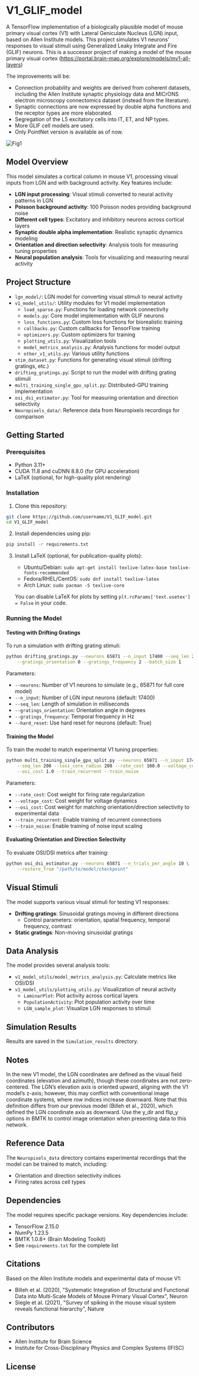 # V1_GLIF_model

A TensorFlow implementation of a biologically plausible model of mouse primary visual cortex (V1) with Lateral Geniculate Nucleus (LGN) input, based on Allen Institute models. This project simulates V1 neurons' responses to visual stimuli using Generalized Leaky Integrate and Fire (GLIF) neurons.
This is a successor project of making a model of the mouse primary visual cortex (https://portal.brain-map.org/explore/models/mv1-all-layers)

The improvements will be:

- Connection probability and weights are derived from coherent datasets, including the Allen Institute synaptic physiology data and MICrONS electron microscopy connectomics dataset (instead from the literature).
- Synaptic connections are now expressed by double alpha functions and the receptor types are more elaborated.
- Segregation of the L5 excitatory cells into IT, ET, and NP types.
- More GLIF cell models are used.
- Only PointNet version is available as of now.

![Fig1](https://github.com/user-attachments/assets/167be7dd-4723-48db-9166-4e5b38df8c23)

## Model Overview

This model simulates a cortical column in mouse V1, processing visual inputs from LGN and with background activity. Key features include:

- **LGN input processing**: Visual stimuli converted to neural activity patterns in LGN
- **Poisson background activity**: 100 Poisson nodes providing background noise
- **Different cell types**: Excitatory and inhibitory neurons across cortical layers
- **Synaptic double alpha implementation**: Realistic synaptic dynamics modeling
- **Orientation and direction selectivity**: Analysis tools for measuring tuning properties
- **Neural population analysis**: Tools for visualizing and measuring neural activity

## Project Structure

- `lgn_model/`: LGN model for converting visual stimuli to neural activity
- `v1_model_utils/`: Utility modules for V1 model implementation
  - `load_sparse.py`: Functions for loading network connectivity
  - `models.py`: Core model implementation with GLIF neurons
  - `loss_functions.py`: Custom loss functions for biorealistic training
  - `callbacks.py`: Custom callbacks for TensorFlow training
  - `optimizers.py`: Custom optimizers for training
  - `plotting_utils.py`: Visualization tools
  - `model_metrics_analysis.py`: Analysis functions for model output
  - `other_v1_utils.py`: Various utility functions
- `stim_dataset.py`: Functions for generating visual stimuli (drifting gratings, etc.)
- `drifting_gratings.py`: Script to run the model with drifting grating stimuli
- `multi_training_single_gpu_split.py`: Distributed-GPU training implementation
- `osi_dsi_estimator.py`: Tool for measuring orientation and direction selectivity
- `Neuropixels_data/`: Reference data from Neuropixels recordings for comparison

## Getting Started

### Prerequisites

- Python 3.11+
- CUDA 11.8 and cuDNN 8.8.0 (for GPU acceleration)
- LaTeX (optional, for high-quality plot rendering)

### Installation

1. Clone this repository:
```bash
git clone https://github.com/username/V1_GLIF_model.git
cd V1_GLIF_model
```

2. Install dependencies using pip:
```bash
pip install -r requirements.txt
```

3. Install LaTeX (optional, for publication-quality plots):
   - Ubuntu/Debian: `sudo apt-get install texlive-latex-base texlive-fonts-recommended`
   - Fedora/RHEL/CentOS: `sudo dnf install texlive-latex`
   - Arch Linux: `sudo pacman -S texlive-core`

   You can disable LaTeX for plots by setting `plt.rcParams['text.usetex'] = False` in your code.

### Running the Model

#### Testing with Drifting Gratings

To run a simulation with drifting grating stimuli:

```bash
python drifting_gratings.py --neurons 65871 --n_input 17400 --seq_len 2500 \
    --gratings_orientation 0 --gratings_frequency 2 --batch_size 1
```

Parameters:
- `--neurons`: Number of V1 neurons to simulate (e.g., 65871 for full core model)
- `--n_input`: Number of LGN input neurons (default: 17400)
- `--seq_len`: Length of simulation in milliseconds
- `--gratings_orientation`: Orientation angle in degrees
- `--gratings_frequency`: Temporal frequency in Hz
- `--hard_reset`: Use hard reset for neurons (default: True)

#### Training the Model

To train the model to match experimental V1 tuning properties:

```bash
python multi_training_single_gpu_split.py --neurons 65871 --n_input 17400 \
    --seq_len 200 --loss_core_radius 200 --rate_cost 100.0 --voltage_cost 1.0 \
    --osi_cost 1.0 --train_recurrent --train_noise
```

Parameters:
- `--rate_cost`: Cost weight for firing rate regularization
- `--voltage_cost`: Cost weight for voltage dynamics
- `--osi_cost`: Cost weight for matching orientation/direction selectivity to experimental data
- `--train_recurrent`: Enable training of recurrent connections
- `--train_noise`: Enable training of noise input scaling

#### Evaluating Orientation and Direction Selectivity

To evaluate OSI/DSI metrics after training:

```bash
python osi_dsi_estimator.py --neurons 65871 --n_trials_per_angle 10 \
    --restore_from "/path/to/model/checkpoint"
```

## Visual Stimuli

The model supports various visual stimuli for testing V1 responses:

- **Drifting gratings**: Sinusoidal gratings moving in different directions
  - Control parameters: orientation, spatial frequency, temporal frequency, contrast
- **Static gratings**: Non-moving sinusoidal gratings
<!-- - **Natural images**: Support for natural image processing (partial implementation) -->

## Data Analysis

The model provides several analysis tools:

- `v1_model_utils/model_metrics_analysis.py`: Calculate metrics like OSI/DSI
- `v1_model_utils/plotting_utils.py`: Visualization of neural activity
  - `LaminarPlot`: Plot activity across cortical layers
  - `PopulationActivity`: Plot population activity over time
  - `LGN_sample_plot`: Visualize LGN responses to stimuli

## Simulation Results

Results are saved in the `Simulation_results` directory. 
 <!-- with the following structure:
- `Images_general/`: Visualization plots
- `Data/`: Raw simulation data
  - Membrane potentials (`v`)
  - Spike activity (`z`)
  - Input currents (`input_current`, `recurrent_current`)
  - LGN activity (`z_lgn`) -->

## Notes
In the new V1 model, the LGN coordinates are defined as the visual field coordinates (elevation and azimuth), though these coordinates are not zero-centered. The LGN’s elevation axis is oriented upward, aligning with the V1 model’s z-axis; however, this may conflict with conventional image coordinate systems, where row indices increase downward. Note that this definition differs from our previous model (Billeh et al., 2020), which defined the LGN coordinate axis as downward. Use the y_dir and flip_y options in BMTK to control image orientation when presenting data to this network.

## Reference Data

The `Neuropixels_data` directory contains experimental recordings that the model can be trained to match, including:
- Orientation and direction selectivity indices
- Firing rates across cell types

## Dependencies

The model requires specific package versions. Key dependencies include:
- TensorFlow 2.15.0
- NumPy 1.23.5
- BMTK 1.0.8+ (Brain Modeling Toolkit)
- See `requirements.txt` for the complete list

## Citations

Based on the Allen Institute models and experimental data of mouse V1:
- Billeh et al. (2020), "Systematic Integration of Structural and Functional Data into Multi-Scale Models of Mouse Primary Visual Cortex", Neuron
- Siegle et al. (2021), "Survey of spiking in the mouse visual system reveals functional hierarchy", Nature

## Contributors

- Allen Institute for Brain Science
- Institute for Cross-Disciplinary Physics and Complex Systems (IFISC)

## License

<!-- [Specify the license] -->
